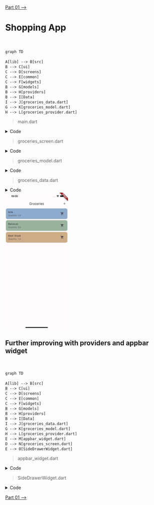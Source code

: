 [Part 01 -->](https://github.com/PriyathamVarma/Learn-Flutter/blob/main/Meals-App/Part-01.md)

# Shopping App

```mermaid


graph TD

A[lib] --> B[src]
B --> C[ui]
C --> D[screens]
C --> E[common]
C --> F[widgets]
B --> G[models]
B --> H[providers]
B --> I[Data]
I --> J[groceries_data.dart]
G --> K[groceries_model.dart]
H --> L[groceries_provider.dart]

```

> main.dart

<details>
  <summary>Code</summary>

```dart
// This is the main dart file
// IMPORTS
import 'package:flutter/material.dart';
import 'package:shopping_app/src/ui/screens/groceries_screen.dart';

void main() {
  runApp(
    MaterialApp(
      theme: ThemeData().copyWith(
        scaffoldBackgroundColor: Colors.white,
        cardColor: Colors.amberAccent,
        // textTheme: GoogleFonts.latoTextTheme(),
      ),
      home: const GroceriesScreen(),
    ),
  );
}

```
  
</details>


> groceries_screen.dart


<details>
  <summary>Code</summary>

```dart
/* 
  This is the widget
   for  groceries
*/

// Imports
// Packages
import "package:flutter/material.dart";
import "package:shopping_app/src/data/groceries_data.dart";
import "package:shopping_app/src/models/groceries_model.dart";

class GroceriesScreen extends StatelessWidget {
  const GroceriesScreen({super.key});

  final List<Grocery> groceries = dummyGroceries;

  @override
  Widget build(context) {
    Widget activeContent;

    if (dummyGroceries.isEmpty) {
      activeContent = const Text('No groceries');
    } else {
      activeContent = ListView.builder(
        itemCount: dummyGroceries.length,
        itemBuilder: (context, index) {
          final grocery = dummyGroceries[index];

          return Card(
            color: grocery.color.withOpacity(0.3), // Use color with opacity
            child: ListTile(
              title: Text(grocery.grocery),
              subtitle: Text("Quantity: ${grocery.quantity}"),
              trailing: const Icon(Icons.shopping_cart),
            ),
          );
        },
      );
    }

    return MaterialApp(
      home: Scaffold(
        appBar: AppBar(
          title: const Text("Groceries"),
          actions: <Widget>[
            IconButton(
              icon: const Icon(Icons.add),
              onPressed: () {},
            ),
          ],
        ),
        body: Center(
          child: activeContent,
        ),
      ),
    );
  }
}

```
  
</details>

> groceries_model.dart


<details>
  <summary>Code</summary>

```dart
/*
  This is the model for 
  groceries data
*/

import 'package:flutter/material.dart';

class Grocery {
  const Grocery({
    required this.id,
    required this.grocery,
    required this.color,
    required this.quantity,
  });

  final String id;
  final String grocery;
  final Color color;
  final double quantity;
}

```
  
</details>


> groceries_data.dart

<details>
  <summary>Code</summary>

```dart
/* 
  This is the dummy groceries data
*/

import 'package:flutter/material.dart';
import 'package:shopping_app/src/models/groceries_model.dart';

const dummyGroceries = [
  Grocery(id: "1", grocery: "Milk", color: Colors.blue, quantity: 1),
  Grocery(id: "2", grocery: "Bananas", color: Colors.green, quantity: 5),
  Grocery(id: "3", grocery: "Beef Steak", color: Colors.orange, quantity: 1),
];

```
  
</details>


<img src="https://github.com/PriyathamVarma/Learn-Flutter/blob/main/Images/Simulator%20Screenshot%20-%20Dice%20Test%20-%202024-01-16%20at%2019.00.01.png" height="auto" width=200 />

## Further improving with providers and appbar widget

```mermaid


graph TD

A[lib] --> B[src]
B --> C[ui]
C --> D[screens]
C --> E[common]
C --> F[widgets]
B --> G[models]
B --> H[providers]
B --> I[Data]
I --> J[groceries_data.dart]
G --> K[groceries_model.dart]
H --> L[groceries_provider.dart]
E --> M[appbar_widget.dart]
D --> N[groceries_screen.dart]
E --> O[SideDrawerWidget.dart]

```
> appbar_widget.dart

<details>
  <summary>Code</summary>

```dart
/*
  This is the common widget for appbar
*/

import 'package:flutter/material.dart';

class AppBarWidget extends StatelessWidget implements PreferredSizeWidget {
  const AppBarWidget({super.key, required this.title});

  final String title;

  @override
  Widget build(BuildContext context) {
    return AppBar(
      title: Text(title),
      actions: <Widget>[
        IconButton(
          icon: const Icon(Icons.add),
          onPressed: () {},
        ),
      ],
    );
  }

  @override
  Size get preferredSize => const Size.fromHeight(kToolbarHeight);
}

```
  
</details>

> SideDrawerWidget.dart

<details>
  <summary>Code</summary>

```dart

/*
  This is the side drwaer widget
*/

import 'package:flutter/material.dart';

class SideDrawerWidget extends StatelessWidget {
  const SideDrawerWidget({super.key});

  @override
  Widget build(BuildContext context) {
    return Drawer(
      child: ListView(
        padding: EdgeInsets.zero,
        children: [
          const DrawerHeader(
            decoration: BoxDecoration(
              color: Colors.yellowAccent,
            ),
            child: Text('Company Name'),
          ),
          ListTile(
            title: const Text('Favorites'),
            onTap: () => {}, // Handle tap actions
          ),
          ListTile(
            title: const Text('New Item'),
            onTap: () => {},
          ),
        ],
      ),
    );
  }
}


```
  
</details>



[Part 01 -->](https://github.com/PriyathamVarma/Learn-Flutter/blob/main/Meals-App/Part-01.md)
